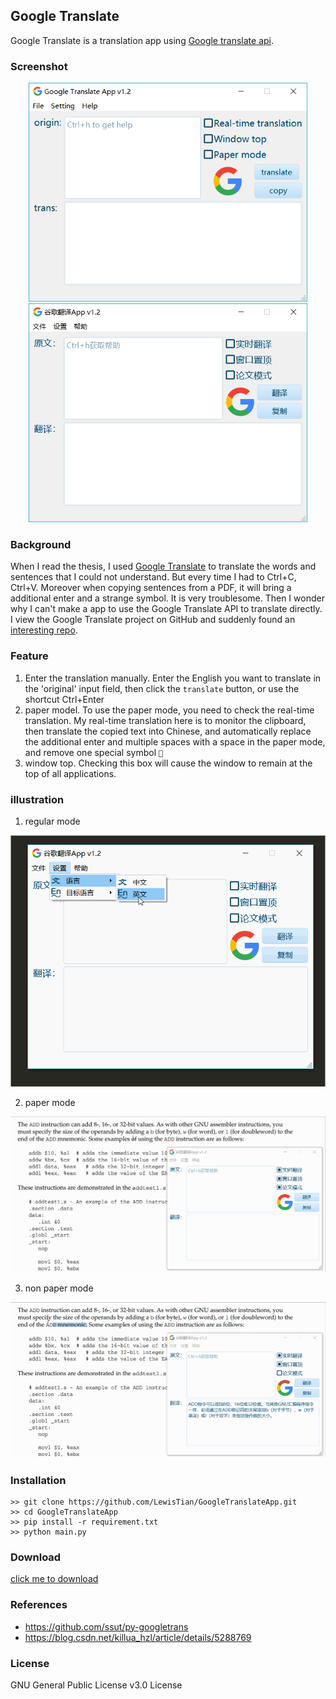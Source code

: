 ## Google Translate
Google Translate is a translation app using [Google translate api](https://github.com/ssut/py-googletrans).

### Screenshot
<div align="center">
    <img src="images/Google-Translate.png" alt="Google Translate English" height="350" />
    <img src="images/Google-Translate-zh_CN.png" alt="Google Translate English" height="350" />
</div>

### Background
When I read the thesis, I used [Google Translate](https://translate.google.cn) to translate the words and sentences that I could not understand. But every time I had to Ctrl+C, Ctrl+V. Moreover when copying sentences from a PDF, it will bring a additional enter and a strange symbol. It is very troublesome. Then I wonder why I can't make a app to use the Google Translate API to translate directly. I view the Google Translate project on GitHub and suddenly found an [interesting repo](https://github.com/ssut/py-googletrans).

### Feature
1. Enter the translation manually. Enter the English you want to translate in the 'original' input field, then click the `translate` button, or use the shortcut Ctrl+Enter
2. paper model. To use the paper mode, you need to check the real-time translation. My real-time translation here is to monitor the clipboard, then translate the copied text into Chinese, and automatically replace the additional enter and multiple spaces with a space in the paper mode, and remove one special symbol ``
3. window top. Checking this box will cause the window to remain at the top of all applications.

### illustration
1. regular mode
<div align="center">
    <img src="../images/Google-Translate-1.gif" alt="regular mode">
</div>

2. paper mode
<div align="center">
    <img src="../images/Google-Translate-2.gif" alt="paper mode">
</div>

3. non paper mode
<div align="center">
    <img src="../images/Google-Translate-3.gif" alt="non paper mode">
</div>

### Installation
```
>> git clone https://github.com/LewisTian/GoogleTranslateApp.git
>> cd GoogleTranslateApp
>> pip install -r requirement.txt
>> python main.py
```

### Download
[click me to download](https://github.com/LewisTian/PyQt5-Tools/releases)

### References
- https://github.com/ssut/py-googletrans
-  https://blog.csdn.net/killua_hzl/article/details/5288769

### License
GNU General Public License v3.0 License
